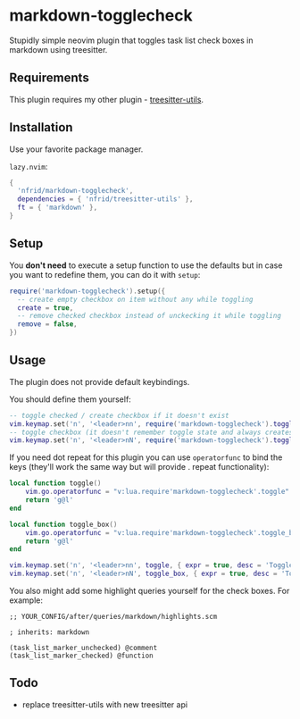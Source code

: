 # markdown-togglecheck

Stupidly simple neovim plugin that toggles task list check boxes in markdown
using treesitter.

## Requirements

This plugin requires my other plugin -
[treesitter-utils](https://github.com/nfrid/treesitter-utils).

## Installation

Use your favorite package manager.

`lazy.nvim`:
```lua
{
  'nfrid/markdown-togglecheck',
  dependencies = { 'nfrid/treesitter-utils' },
  ft = { 'markdown' },
}
```

## Setup

You **don't need** to execute a setup function to use the defaults but in case you
want to redefine them, you can do it with `setup`:

```lua
require('markdown-togglecheck').setup({
  -- create empty checkbox on item without any while toggling
  create = true,
  -- remove checked checkbox instead of unckecking it while toggling
  remove = false,
})
```

## Usage

The plugin does not provide default keybindings.

You should define them yourself:

```lua
-- toggle checked / create checkbox if it doesn't exist
vim.keymap.set('n', '<leader>nn', require('markdown-togglecheck').toggle, { desc = 'Toggle Checkmark' });
-- toggle checkbox (it doesn't remember toggle state and always creates [ ])
vim.keymap.set('n', '<leader>nN', require('markdown-togglecheck').toggle_box, { desc = 'Toggle Checkbox' });
```

If you need dot repeat for this plugin you can use `operatorfunc` to bind the keys
(they'll work the same way but will provide . repeat functionality):

```lua
local function toggle()
    vim.go.operatorfunc = "v:lua.require'markdown-togglecheck'.toggle"
    return 'g@l'
end

local function toggle_box()
    vim.go.operatorfunc = "v:lua.require'markdown-togglecheck'.toggle_box"
    return 'g@l'
end

vim.keymap.set('n', '<leader>nn', toggle, { expr = true, desc = 'Toggle Checkmark' })
vim.keymap.set('n', '<leader>nN', toggle_box, { expr = true, desc = 'Toggle Checkbox' })
```

You also might add some highlight queries yourself for the check boxes. For
example:

```query
;; YOUR_CONFIG/after/queries/markdown/highlights.scm

; inherits: markdown

(task_list_marker_unchecked) @comment
(task_list_marker_checked) @function
```

## Todo

- replace treesitter-utils with new treesitter api
